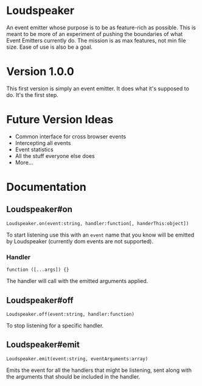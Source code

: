 # Loudspeaker

An event emitter whose purpose is to be as feature-rich as possible. This is meant to be more of an experiment of 
pushing the boundaries of what Event Emitters currently do. The mission is as max features, not min file size. Ease 
of use is also be a goal.


# Version 1.0.0

This first version is simply an event emitter.  It does what it's supposed to do. It's the first step.


# Future Version Ideas
- Common interface for cross browser events
- Intercepting all events
- Event statistics
- All the stuff everyone else does
- More...

# Documentation

## Loudspeaker#on

`Loudspeaker.on(event:string, handler:function[, handerThis:object])`

To start listening use this with an `event` name that you know will be emitted by Loudspeaker (currently dom events 
are not supported).

### Handler

`function ([...args]) {}`

The handler will call with the emitted arguments applied.

## Loudspeaker#off

`Loudspeaker.off(event:string, handler:function)`

To stop listening for a specific handler.

## Loudspeaker#emit

`Loudspeaker.emit(event:string, eventArguments:array)`

Emits the event for all the handlers that might be listening, sent along with the arguments that should be included 
in the handler.